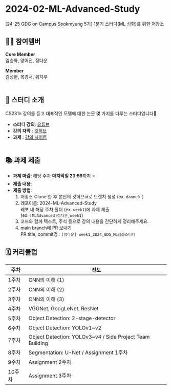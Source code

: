 # 2024-02-ML-Advanced-Study
[24-25 GDG on Campus Sookmyung 5기] 1분기 스터디(ML 심화)를 위한 저장소


## 👏🏻 참여멤버
**Core Member**<br/>
임승화, 양어진, 정다운

**Member**<br/>
김성현, 목경서, 위지우 </br></br>

## 📖 스터디 소개
CS231n 강의를 듣고 대표적인 모델에 대한 논문 몇 가지를 다루는 스터디입니다🤗 
- **스터디 강의**: [유튜브](https://www.youtube.com/playlist?list=PL3FW7Lu3i5JvHM8ljYj-zLfQRF3EO8sYv)
- **강의 자막** : [깃허브](https://github.com/visionNoob/CS231N_17_KOR_SUB)
- **과제** : [강의 사이트](https://cs231n.github.io/)
</br></br>

## 📚 과제 제출

- **과제 마감**: 해당 주차 **마지막일 23:59**까지 ⭐️
- **제출 내용**:
- **제출 방법**:
  1. 저장소 Clone 한 후 본인의 깃허브id로 브랜치 생성 (ex. `dannu0 `)<br/>
  2. 레포이름: 2024-ML-Advanced-Study<br/>
     레포 내 해당 주차 폴더 (ex. `week1`)에 과제 제출<br/>
     (ex. `[MLAdvanced]정다운_week1`)
  3. 코드와 함께 텍스트, 주석 등으로 강의 내용을 간단하게 정리해주세요.
  4. main branch에 PR 보내기<br/>
     PR title, commit명 : `[정다운] week1_2024_GDG_ML심화스터디`

## 🗓️ 커리큘럼
| 주차 | 진도 |
|--|--|
|1주차| CNN의 이해 (1) |
|2주차| CNN의 이해 (2) | 
|3주차| CNN의 이해 (3) |
|4주차| VGGNet, GoogLeNet, ResNet |
|5주차| Object Detection: 2-stage-detector |
|6주차| Object Detection: YOLOv1~v2 |
|7주차| Object Detection: YOLOv3~v4 / Side Project Team Building |
|8주차| Segmentation: U-Net / Assignment 1주차 |
|9주차| Assignment 2주차 |
|10주차| Assignment 3주차 |
